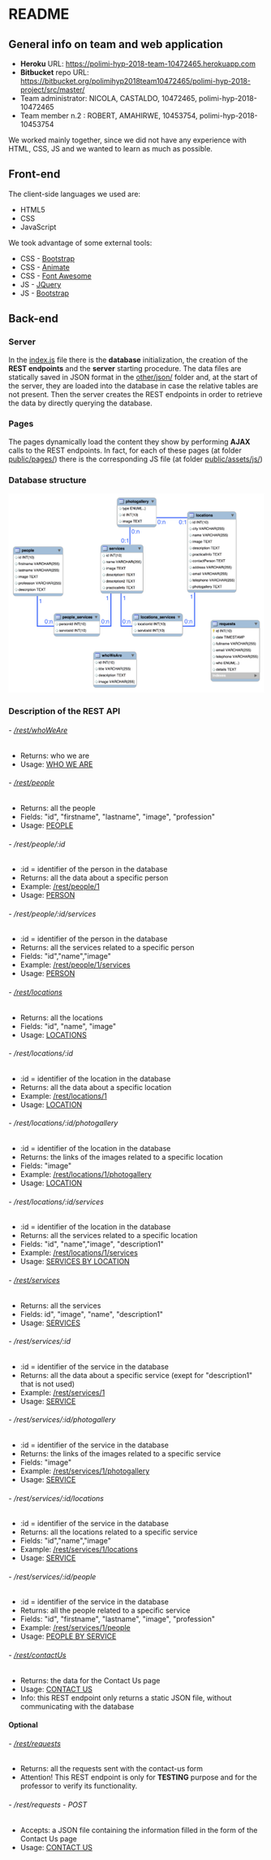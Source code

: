 # README

## General info on team and web application

- **Heroku** URL:  https://polimi-hyp-2018-team-10472465.herokuapp.com
- **Bitbucket** repo URL:  https://bitbucket.org/polimihyp2018team10472465/polimi-hyp-2018-project/src/master/
- Team administrator:   NICOLA, CASTALDO,   10472465,   polimi-hyp-2018-10472465
- Team member n.2   :   ROBERT, AMAHIRWE,   10453754,   polimi-hyp-2018-10453754

We worked mainly together, since we did not have any experience with HTML, CSS, JS and we wanted to learn as much as possible. 


## Front-end

The client-side languages we used are:

- HTML5
- CSS
- JavaScript

We took advantage of some external tools:

- CSS - [Bootstrap](https://getbootstrap.com/)
- CSS - [Animate](https://daneden.github.io/animate.css/)
- CSS - [Font Awesome](https://fontawesome.com/)
- JS - [JQuery](https://jquery.com/)
- JS - [Bootstrap](https://getbootstrap.com/)

## Back-end

### Server
In the [index.js](index.js) file there is the **database** initialization, the creation of the **REST endpoints** and the **server** starting procedure. The data files are statically saved in JSON format in the [other/json/](other/json/) folder and, at the start of the server, they are loaded into the database in case the relative tables are not present. Then the server creates the REST endpoints in order to retrieve the data by directly querying the database.

### Pages
The pages dynamically load the content they show by performing **AJAX** calls to the REST endpoints. In fact, for each of these pages (at folder [public/pages/](public/pages/)) there is the corresponding JS file (at folder [public/assets/js/](public/assets/js/))

### Database structure
![alt text](/other/db.png)

### Description of the REST API

###### - [/rest/whoWeAre](https://polimi-hyp-2018-team-10472465.herokuapp.com/rest/whoWeAre)
- Returns: who we are 
- Usage: [WHO WE ARE](https://polimi-hyp-2018-team-10472465.herokuapp.com/pages/whoWeAre.html)

###### - [/rest/people](https://polimi-hyp-2018-team-10472465.herokuapp.com/rest/people)
- Returns: all the people 
- Fields: "id", "firstname", "lastname", "image", "profession"
- Usage: [PEOPLE](https://polimi-hyp-2018-team-10472465.herokuapp.com/pages/people.html)

###### - /rest/people/:id
- :id = identifier of the person in the database
- Returns: all the data about a specific person
- Example: [/rest/people/1](https://polimi-hyp-2018-team-10472465.herokuapp.com/rest/people/1)
- Usage: [PERSON](https://polimi-hyp-2018-team-10472465.herokuapp.com/pages/person.html?id=1)

###### - /rest/people/:id/services
- :id = identifier of the person in the database
- Returns: all the services related to a specific person
- Fields: "id","name","image"
- Example: [/rest/people/1/services](https://polimi-hyp-2018-team-10472465.herokuapp.com/rest/people/1/services)
- Usage: [PERSON](https://polimi-hyp-2018-team-10472465.herokuapp.com/pages/person.html?id=1)

###### - [/rest/locations](https://polimi-hyp-2018-team-10472465.herokuapp.com/rest/locations)
- Returns: all the locations 
- Fields: "id", "name", "image"
- Usage: [LOCATIONS](https://polimi-hyp-2018-team-10472465.herokuapp.com/pages/locations.html)

###### - /rest/locations/:id
- :id = identifier of the location in the database
- Returns: all the data about a specific location
- Example: [/rest/locations/1](https://polimi-hyp-2018-team-10472465.herokuapp.com/rest/locations/1)
- Usage: [LOCATION](https://polimi-hyp-2018-team-10472465.herokuapp.com/pages/location.html?id=1)

###### - /rest/locations/:id/photogallery
- :id = identifier of the location in the database
- Returns: the links of the images related to a specific location
- Fields: "image"
- Example: [/rest/locations/1/photogallery](https://polimi-hyp-2018-team-10472465.herokuapp.com/rest/locations/1/photogallery)
- Usage: [LOCATION](https://polimi-hyp-2018-team-10472465.herokuapp.com/pages/location.html?id=1)

###### - /rest/locations/:id/services
- :id = identifier of the location in the database
- Returns: all the services related to a specific location
- Fields: "id", "name","image", "description1"
- Example: [/rest/locations/1/services](https://polimi-hyp-2018-team-10472465.herokuapp.com/rest/locations/1/services)
- Usage: [SERVICES BY LOCATION](https://polimi-hyp-2018-team-10472465.herokuapp.com/pages/services.html#locationId=1)

###### - [/rest/services](https://polimi-hyp-2018-team-10472465.herokuapp.com/rest/services)
- Returns: all the services
- Fields: id", "image", "name", "description1"
- Usage: [SERVICES](https://polimi-hyp-2018-team-10472465.herokuapp.com/pages/services.html)

###### - /rest/services/:id
- :id = identifier of the service in the database
- Returns: all the data about a specific service (exept for "description1" that is not used)
- Example: [/rest/services/1](https://polimi-hyp-2018-team-10472465.herokuapp.com/rest/services/1)
- Usage: [SERVICE](https://polimi-hyp-2018-team-10472465.herokuapp.com/pages/service.html?id=1)

###### - /rest/services/:id/photogallery
- :id = identifier of the service in the database
- Returns: the links of the images related to a specific service
- Fields: "image"
- Example: [/rest/services/1/photogallery](https://polimi-hyp-2018-team-10472465.herokuapp.com/rest/services/1/photogallery)
- Usage: [SERVICE](https://polimi-hyp-2018-team-10472465.herokuapp.com/pages/service.html?id=1)

###### - /rest/services/:id/locations
- :id = identifier of the service in the database
- Returns: all the locations related to a specific service
- Fields: "id","name","image"
- Example: [/rest/services/1/locations](https://polimi-hyp-2018-team-10472465.herokuapp.com/rest/services/1/locations)
- Usage: [SERVICE](https://polimi-hyp-2018-team-10472465.herokuapp.com/pages/service.html?id=1)

###### - /rest/services/:id/people
- :id = identifier of the service in the database
- Returns: all the people related to a specific service
- Fields: "id", "firstname", "lastname", "image", "profession"
- Example: [/rest/services/1/people](https://polimi-hyp-2018-team-10472465.herokuapp.com/rest/services/1/people)
- Usage: [PEOPLE BY SERVICE](https://polimi-hyp-2018-team-10472465.herokuapp.com/pages/people.html#serviceId=1)

###### - [/rest/contactUs](https://polimi-hyp-2018-team-10472465.herokuapp.com/rest/contactUs)
- Returns: the data for the Contact Us page
- Usage: [CONTACT US](https://polimi-hyp-2018-team-10472465.herokuapp.com/pages/contactUs.html)
- Info: this REST endpoint only returns a static JSON file, without communicating with the database

#### Optional

###### - [/rest/requests](https://polimi-hyp-2018-team-10472465.herokuapp.com/rest/requests)
- Returns: all the requests sent with the contact-us form
- Attention! This REST endpoint is only for **TESTING** purpose and for the professor to verify its functionality.

###### - /rest/requests - POST
- Accepts: a JSON file containing the information filled in the form of the Contact Us page
- Usage: [CONTACT US](https://polimi-hyp-2018-team-10472465.herokuapp.com/pages/contactUs.html)



